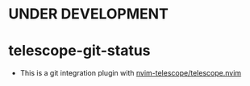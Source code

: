 # UNDER DEVELOPMENT

# telescope-git-status
* This is a git integration plugin with [nvim-telescope/telescope.nvim](https://github.com/nvim-telescope/telescope.nvim)
